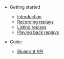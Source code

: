 * Getting started

    * [Introduction](introduction.md)
    * [Recording replays](recording_replays.md)
    * [Listing replays](listing_replays.md)
    * [Playing back replays](playing_replays.md)

* Guide

    * [Blueprint API](blueprint_api.md)